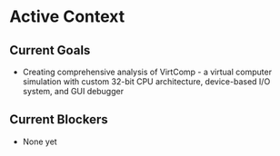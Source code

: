 # Active Context

## Current Goals

- Creating comprehensive analysis of VirtComp - a virtual computer simulation with custom 32-bit CPU architecture, device-based I/O system, and GUI debugger

## Current Blockers

- None yet
